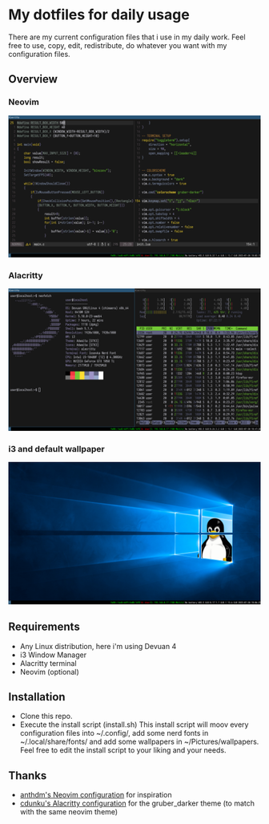 # My dotfiles for daily usage
There are my current configuration files that i use in my daily work. Feel free to use, copy, edit, redistribute, do whatever you want with my configuration files.
## Overview
### Neovim
![Neovim](assets/nvim.png)
### Alacritty
![Alacritty](assets/alacritty.png)
### i3 and default wallpaper
![i3](assets/wallpaper.png)
## Requirements
- Any Linux distribution, here i'm using Devuan 4
- i3 Window Manager
- Alacritty terminal
- Neovim (optional) 
## Installation
- Clone this repo.
- Execute the install script (install.sh)
This install script will moov every configuration files into ~/.config/, add some nerd fonts in ~/.local/share/fonts/ and add some wallpapers in ~/Pictures/wallpapers.
Feel free to edit the install script to your liking and your needs.
## Thanks
- [anthdm's Neovim configuration](https://github.com/anthdm/.nvim) for inspiration
- [cdunku's Alacritty configuration](https://github.com/cdunku/dotfiles/tree/main/alacritty) for the gruber_darker theme (to match with the same neovim theme)

